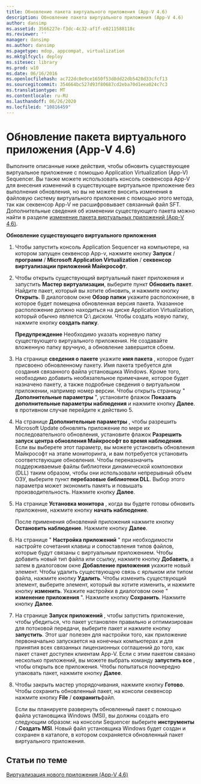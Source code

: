 ```yaml
---
title: Обновление пакета виртуального приложения (App-V 4.6)
description: Обновление пакета виртуального приложения (App-V 4.6)
author: dansimp
ms.assetid: 3566227e-f3dc-4c32-af1f-e0211588118c
ms.reviewer: ''
manager: dansimp
ms.author: dansimp
ms.pagetype: mdop, appcompat, virtualization
ms.mktglfcycl: deploy
ms.sitesec: library
ms.prod: w10
ms.date: 06/16/2016
ms.openlocfilehash: ac722dc0e9ce1650f53d8dd22db5428d33cfcf13
ms.sourcegitcommit: 354664bc527d93f80687cd2eba70d1eea024c7c3
ms.translationtype: MT
ms.contentlocale: ru-RU
ms.lasthandoff: 06/26/2020
ms.locfileid: "10816459"
---
```

# Обновление пакета виртуального приложения (App-V 4.6)


Выполните описанные ниже действия, чтобы обновить существующее виртуальное приложение с помощью Application Virtualization (App-V) Sequencer. Вы также можете использовать консоль секвенсора App-V для внесения изменений в существующее виртуальное приложение без выполнения обновления, но вы не можете вносить изменения в файловую систему виртуального приложения с помощью этого метода, так как секвенсор App-V не расшифровывает связанный файл SFT. Дополнительные сведения об изменении существующего пакета можно найти в разделе [изменение пакета виртуальных приложений (App-V 4,6)](how-to-modify-a-virtual-application-package--app-v-46-.md).

**Обновление существующего виртуального приложения**

1.  Чтобы запустить консоль Application Sequencer на компьютере, на котором запущен секвенсор App-v, нажмите кнопку **Запуск**  /  **программ**  /  **Microsoft Application Virtualization**  /  **секвенсор виртуализации приложений Майкрософт**.

2.  Чтобы открыть существующий виртуальный пакет приложения и запустить **Мастер виртуализации**, выберите пункт **Обновить пакет**. Найдите пакет, который вы хотите обновить, и нажмите кнопку **Открыть**. В диалоговом окне **Обзор папки** укажите расположение, в которое будет помещена обновленная версия пакета. Указанное расположение должно находиться на диске Application Virtualization, который обычно является Q:\\ диском. Чтобы создать новую папку, нажмите кнопку **создать папку**.

    **Предупреждение**  Необходимо указать корневую папку существующего виртуального приложения. Не создавайте вложенную папку вручную, а обновление завершится сбоем.

     

3.  На странице **сведения о пакете** укажите **имя пакета** , которое будет присвоено обновленному пакету. Имя пакета требуется для создания связанного файла установщика Windows. Кроме того, необходимо добавить необязательное примечание, которое будет назначено пакету, а также подробные сведения о виртуальном приложении, например номер версии. Чтобы открыть страницу " **Дополнительные параметры** ", установите флажок **Показать дополнительные параметры наблюдения** и нажмите кнопку **Далее**. в противном случае перейдите к действию 5.

4.  На странице **Дополнительные параметры** , чтобы разрешить Microsoft Update обновлять приложение по мере их последовательного обновления, установите флажок **Разрешить запуск центра обновления Майкрософт во время наблюдения**. Если вы выберете этот параметр, вы можете установить обновления Майкрософт на этапе мониторинга, и вам потребуется установить соответствующие обновления. Чтобы переназначить поддерживаемые файлы библиотеки динамической компоновки (DLL) таким образом, чтобы они использовали непрерывный объем ОЗУ, выберите пункт **перебазовые библиотеки DLL**. Выбор этого параметра может экономить память и повышать производительность. Нажмите кнопку **Далее**.

5.  На странице **Установка монитора** , когда вы будете готовы обновить приложение, нажмите кнопку **начать наблюдение**.

    После применения обновлений приложения нажмите кнопку **Остановить наблюдение**. Нажмите кнопку **Далее**.

6.  На странице " **Настройка приложений** " при необходимости настройте сочетания клавиш и сопоставления типов файлов, которые будут связаны с виртуальным приложением. Чтобы добавить новый тип файла или ссылку, нажмите кнопку **Добавить**, а затем в диалоговом окне **Добавление приложения** укажите новый элемент. Чтобы удалить существующую связь с ярлыком или типом файла, нажмите кнопку **Удалить**. Чтобы изменить существующий элемент, выберите элемент, который вы хотите изменить, и нажмите кнопку **изменить**. Укажите настройки в диалоговом окне " **изменение приложения** ". Нажмите кнопку **Сохранить**. Нажмите кнопку **Далее**.

7.  На странице **Запуск приложений** , чтобы запустить приложение, чтобы убедиться, что пакет установлен правильно и оптимизирован для потоковой передачи, выберите пакет и нажмите кнопку **запустить**. Этот шаг полезен для настройки того, как приложение первоначально запускается на конечных компьютерах и для принятия всех связанных лицензионных соглашений до того, как пакет станет доступен клиентам App-V. Если с этим пакетом связано несколько приложений, вы можете выбрать команду **запустить все** , чтобы открыть все приложения. Чтобы попытаться поочередно упаковать пакет, нажмите кнопку **Далее**.

8.  Чтобы закрыть мастер упорядочивания, нажмите кнопку **Готово**. Чтобы сохранить обновленный пакет, на консоли секвенсор нажмите кнопку **File**  /  **сохранить**файл.

    Если вы планируете развернуть обновленный пакет с помощью файла установщика Windows (MSI), вы должны создать его следующим образом: на консоли Sequencer выберите **инструменты**  /  **Создать MSI**. Новый файл установщика Windows будет создан и сохранен в каталоге, в котором сохраняется обновленный пакет виртуального приложения.

## Статьи по теме


[Виртуализация нового приложения (App-V 4.6)](how-to-sequence-a-new-application--app-v-46-.md)

 

 





